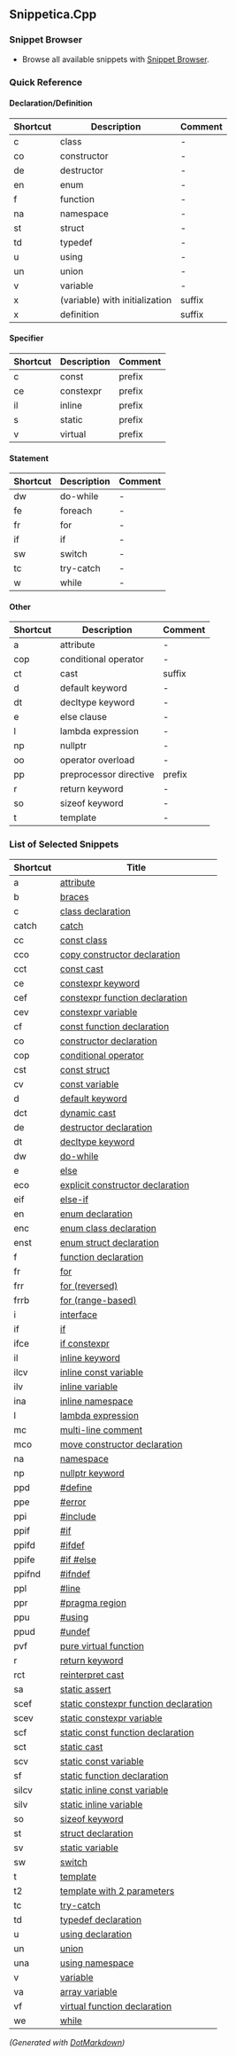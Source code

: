 ## Snippetica\.Cpp

### Snippet Browser

* Browse all available snippets with [Snippet Browser](http://pihrt.net/snippetica/snippets?engine=vscode&language=cpp)\.

### Quick Reference

#### Declaration/Definition

Shortcut|Description|Comment
--------|-----------|-------
c|class|\-
co|constructor|\-
de|destructor|\-
en|enum|\-
f|function|\-
na|namespace|\-
st|struct|\-
td|typedef|\-
u|using|\-
un|union|\-
v|variable|\-
x|\(variable\) with initialization|suffix
x|definition|suffix

#### Specifier

Shortcut|Description|Comment
--------|-----------|-------
c|const|prefix
ce|constexpr|prefix
il|inline|prefix
s|static|prefix
v|virtual|prefix

#### Statement

Shortcut|Description|Comment
--------|-----------|-------
dw|do\-while|\-
fe|foreach|\-
fr|for|\-
if|if|\-
sw|switch|\-
tc|try\-catch|\-
w|while|\-

#### Other

Shortcut|Description|Comment
--------|-----------|-------
a|attribute|\-
cop|conditional operator|\-
ct|cast|suffix
d|default keyword|\-
dt|decltype keyword|\-
e|else clause|\-
l|lambda expression|\-
np|nullptr|\-
oo|operator overload|\-
pp|preprocessor directive|prefix
r|return keyword|\-
so|sizeof keyword|\-
t|template|\-

### List of Selected Snippets

Shortcut|Title
--------|-----
a|[attribute](Attribute.snippet)
b|[braces](Braces.snippet)
c|[class declaration](ClassDeclaration.snippet)
catch|[catch](Catch.snippet)
cc|[const class](ConstClass.snippet)
cco|[copy constructor declaration](CopyConstructorDeclaration.snippet)
cct|[const cast](ConstCast.snippet)
ce|[constexpr keyword](ConstExprKeyword.snippet)
cef|[constexpr function declaration](ConstExprFunctionDeclaration.snippet)
cev|[constexpr variable](ConstExprVariable.snippet)
cf|[const function declaration](ConstFunctionDeclaration.snippet)
co|[constructor declaration](ConstructorDeclaration.snippet)
cop|[conditional operator](ConditionalOperator.snippet)
cst|[const struct](ConstStruct.snippet)
cv|[const variable](ConstVariable.snippet)
d|[default keyword](DefaultKeyword.snippet)
dct|[dynamic cast](DynamicCast.snippet)
de|[destructor declaration](DestructorDeclaration.snippet)
dt|[decltype keyword](DeclTypeKeyword.snippet)
dw|[do-while](DoWhile.snippet)
e|[else](Else.snippet)
eco|[explicit constructor declaration](ExplicitConstructorDeclaration.snippet)
eif|[else-if](ElseIf.snippet)
en|[enum declaration](EnumDeclaration.snippet)
enc|[enum class declaration](EnumClassDeclaration.snippet)
enst|[enum struct declaration](EnumStructDeclaration.snippet)
f|[function declaration](FunctionDeclaration.snippet)
fr|[for](For.snippet)
frr|[for (reversed)](ForReversed.snippet)
frrb|[for (range-based)](ForRangeBased.snippet)
i|[interface](Interface.snippet)
if|[if](If.snippet)
ifce|[if constexpr](IfConstExpr.snippet)
il|[inline keyword](InlineKeyword.snippet)
ilcv|[inline const variable](InlineConstVariable.snippet)
ilv|[inline variable](InlineVariable.snippet)
ina|[inline namespace](InlineNamespace.snippet)
l|[lambda expression](LambdaExpression.snippet)
mc|[multi-line comment](MultilineComment.snippet)
mco|[move constructor declaration](MoveConstructorDeclaration.snippet)
na|[namespace](Namespace.snippet)
np|[nullptr keyword](NullPtrKeyword.snippet)
ppd|[#define](PreprocessorDirectiveDefine.snippet)
ppe|[#error](PreprocessorDirectiveError.snippet)
ppi|[#include](PreprocessorDirectiveInclude.snippet)
ppif|[#if](PreprocessorDirectiveIf.snippet)
ppifd|[#ifdef](PreprocessorDirectiveIfdef.snippet)
ppife|[#if #else](PreprocessorDirectiveIfElse.snippet)
ppifnd|[#ifndef](PreprocessorDirectiveIfndef.snippet)
ppl|[#line](PreprocessorDirectiveLine.snippet)
ppr|[#pragma region](PreprocessorDirectiveRegion.snippet)
ppu|[#using](PreprocessorDirectiveUsing.snippet)
ppud|[#undef](PreprocessorDirectiveUndef.snippet)
pvf|[pure virtual function](PureVirtualFunction.snippet)
r|[return keyword](ReturnKeyword.snippet)
rct|[reinterpret cast](ReinterpretCast.snippet)
sa|[static assert](StaticAssert.snippet)
scef|[static constexpr function declaration](StaticConstExprFunctionDeclaration.snippet)
scev|[static constexpr variable](StaticConstExprVariable.snippet)
scf|[static const function declaration](StaticConstFunctionDeclaration.snippet)
sct|[static cast](StaticCast.snippet)
scv|[static const variable](StaticConstVariable.snippet)
sf|[static function declaration](StaticFunctionDeclaration.snippet)
silcv|[static inline const variable](StaticInlineConstVariable.snippet)
silv|[static inline variable](StaticInlineVariable.snippet)
so|[sizeof keyword](SizeOfKeyword.snippet)
st|[struct declaration](StructDeclaration.snippet)
sv|[static variable](StaticVariable.snippet)
sw|[switch](Switch.snippet)
t|[template](Template.snippet)
t2|[template with 2 parameters](TemplateWithTwoParameters.snippet)
tc|[try-catch](TryCatch.snippet)
td|[typedef declaration](TypeDefDeclaration.snippet)
u|[using declaration](UsingDeclaration.snippet)
un|[union](Union.snippet)
una|[using namespace](UsingNamespace.snippet)
v|[variable](Variable.snippet)
va|[array variable](ArrayOfTVariable.snippet)
vf|[virtual function declaration](VirtualFunctionDeclaration.snippet)
we|[while](While.snippet)

*\(Generated with [DotMarkdown](http://github.com/JosefPihrt/DotMarkdown)\)*